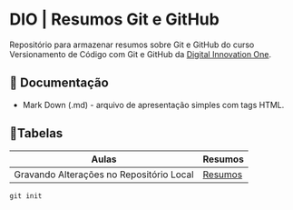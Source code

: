 
# DIO | Resumos Git e GitHub 

Repositório para armazenar resumos sobre Git e GitHub do curso Versionamento de Código com Git e GitHub da [Digital Innovation One](https://www.dio.me/).

## 📃 Documentação
- Mark Down (.md) - arquivo de apresentação simples com tags HTML.

## 📱Tabelas
|Aulas | Resumos |
|---------|---------|
|Gravando Alterações no Repositório Local | [Resumos]() |

```
git init 
```
